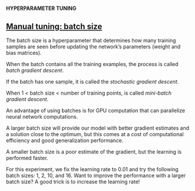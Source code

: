 #### HYPERPARAMETER TUNING
## [Manual tuning: batch size](https://www.codecademy.com/paths/build-deep-learning-models-with-tensorflow/tracks/dlsp-getting-started-with-tensorflow/modules/dlsp-implementing-neural-networks/lessons/hyperparameter-tuning-neural/exercises/tuning-batch-size)
The batch size is a hyperparameter that determines how many training samples are seen before updating the network’s parameters (weight and bias matrices).

When the batch contains all the training examples, the process is called *batch gradient descent*.

If the batch has one sample, it is called the *stochastic gradient descent*.

When 1 < batch size < number of training points, is called *mini-batch gradient descent*.

An advantage of using batches is for GPU computation that can parallelize neural network computations.

A larger batch size will provide our model with better gradient estimates and a solution close to the optimum, but this comes at a cost of computational efficiency and good generalization performance.

A smaller batch size is a poor estimate of the gradient, but the learning is performed faster. 

For this experiment, we fix the learning rate to 0.01 and try the following batch sizes: 1, 2, 10, and 16.
Want to improve the performance with a larger batch size? A good trick is to increase the learning rate!
